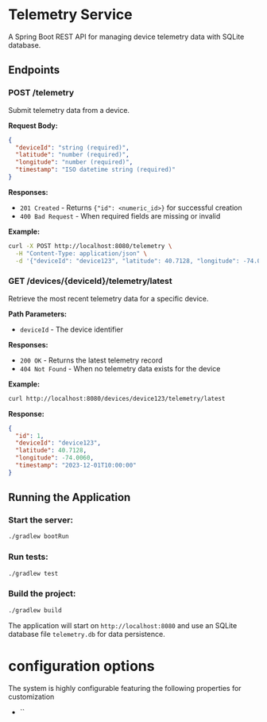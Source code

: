# Telemetry Service

A Spring Boot REST API for managing device telemetry data with SQLite database.

## Endpoints

### POST /telemetry
Submit telemetry data from a device.

**Request Body:**
```json
{
  "deviceId": "string (required)",
  "latitude": "number (required)",
  "longitude": "number (required)", 
  "timestamp": "ISO datetime string (required)"
}
```

**Responses:**
- `201 Created` - Returns `{"id": <numeric_id>}` for successful creation
- `400 Bad Request` - When required fields are missing or invalid

**Example:**
```bash
curl -X POST http://localhost:8080/telemetry \
  -H "Content-Type: application/json" \
  -d '{"deviceId": "device123", "latitude": 40.7128, "longitude": -74.0060, "timestamp": "2023-12-01T10:00:00"}'
```

### GET /devices/{deviceId}/telemetry/latest
Retrieve the most recent telemetry data for a specific device.

**Path Parameters:**
- `deviceId` - The device identifier

**Responses:**
- `200 OK` - Returns the latest telemetry record
- `404 Not Found` - When no telemetry data exists for the device

**Example:**
```bash
curl http://localhost:8080/devices/device123/telemetry/latest
```

**Response:**
```json
{
  "id": 1,
  "deviceId": "device123",
  "latitude": 40.7128,
  "longitude": -74.0060,
  "timestamp": "2023-12-01T10:00:00"
}
```

## Running the Application

### Start the server:
```bash
./gradlew bootRun
```

### Run tests:
```bash
./gradlew test
```

### Build the project:
```bash
./gradlew build
```

The application will start on `http://localhost:8080` and use an SQLite database file `telemetry.db` for data persistence.

# configuration options

The system is highly configurable featuring the following properties for customization

- ``